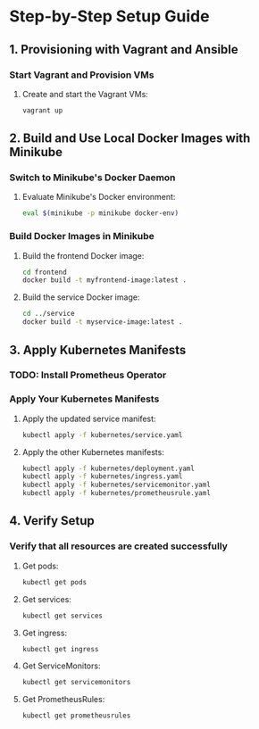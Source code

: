 # Step-by-Step Setup Guide

## 1. Provisioning with Vagrant and Ansible

### Start Vagrant and Provision VMs

1. Create and start the Vagrant VMs:
    ```sh
    vagrant up
    ```

## 2. Build and Use Local Docker Images with Minikube

### Switch to Minikube's Docker Daemon

1. Evaluate Minikube's Docker environment:
    ```sh
    eval $(minikube -p minikube docker-env)
    ```

### Build Docker Images in Minikube

1. Build the frontend Docker image:
    ```sh
    cd frontend
    docker build -t myfrontend-image:latest .
    ```

2. Build the service Docker image:
    ```sh
    cd ../service
    docker build -t myservice-image:latest .
    ```

## 3. Apply Kubernetes Manifests

### TODO: Install Prometheus Operator

### Apply Your Kubernetes Manifests

1. Apply the updated service manifest:
    ```sh
    kubectl apply -f kubernetes/service.yaml
    ```

2. Apply the other Kubernetes manifests:
    ```sh
    kubectl apply -f kubernetes/deployment.yaml
    kubectl apply -f kubernetes/ingress.yaml
    kubectl apply -f kubernetes/servicemonitor.yaml
    kubectl apply -f kubernetes/prometheusrule.yaml
    ```

## 4. Verify Setup

### Verify that all resources are created successfully

1. Get pods:
    ```sh
    kubectl get pods
    ```

2. Get services:
    ```sh
    kubectl get services
    ```

3. Get ingress:
    ```sh
    kubectl get ingress
    ```

4. Get ServiceMonitors:
    ```sh
    kubectl get servicemonitors
    ```

5. Get PrometheusRules:
    ```sh
    kubectl get prometheusrules
    ```
